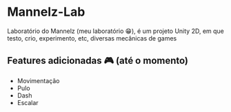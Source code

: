 # Mannelz-Lab

<p>Laboratório do Mannelz (meu laboratório 😁), é um projeto Unity 2D, em que testo, crio, experimento, etc, diversas mecânicas de games</p>

## Features adicionadas 🎮 (até o momento)

* Movimentação
* Pulo
* Dash
* Escalar
